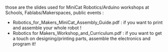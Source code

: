 those are the slides used for MiniCat Robotics/Arduino workshops at Schools, Fablabs/Makerspaces, public events :

- Robotics_for_Makers_MiniCat_Assembly_Guide.pdf : if you want to print and assemble your whole robot !
- Robotics for Makers_Workshop_and_Curriculum.pdf : if you want to get a touch on designing/printing parts, assemble the electronics and program it!
